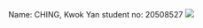 Name: CHING, Kwok Yan
student no: 20508527
![](file:///C:/Users/user/comp3111workspace/lab1/comp3111.png)
